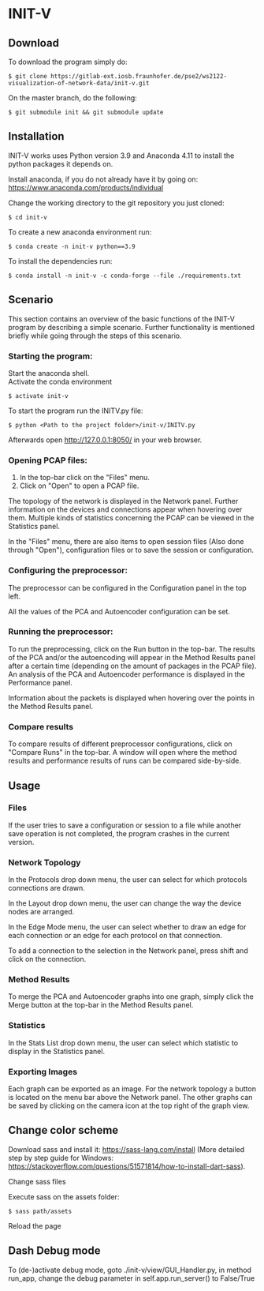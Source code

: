 # INIT-V

## Download

To download the program simply do:

    $ git clone https://gitlab-ext.iosb.fraunhofer.de/pse2/ws2122-visualization-of-network-data/init-v.git

On the master branch, do the following:

    $ git submodule init && git submodule update

## Installation

INIT-V works uses Python version 3.9 and Anaconda 4.11 to install the python packages it depends on.

Install anaconda, if you do not already have it by going on:
<https://www.anaconda.com/products/individual>

Change the working directory to the git repository you just cloned:

    $ cd init-v

To create a new anaconda environment run:

    $ conda create -n init-v python==3.9

To install the dependencies run:

    $ conda install -n init-v -c conda-forge --file ./requirements.txt

## Scenario

This section contains an overview of the basic functions of the INIT-V program by describing
a simple scenario. Further functionality is mentioned briefly while going through the
steps of this scenario.

### Starting the program:

Start the anaconda shell.  
Activate the conda environment  

    $ activate init-v  

To start the program run the INITV.py file:

    $ python <Path to the project folder>/init-v/INITV.py

Afterwards open <http://127.0.0.1:8050/> in your web browser.

### Opening PCAP files:

1. In the top-bar click on the "Files" menu.
2. Click on "Open" to open a PCAP file.

The topology of the network is displayed in the Network panel. Further information on the devices
and connections appear when hovering over them. Multiple kinds of statistics concerning the PCAP can be viewed
in the Statistics panel.

In the "Files" menu, there are also items to open session files (Also done through "Open"), configuration files or to
save the session or configuration.

### Configuring the preprocessor:

The preprocessor can be configured in the Configuration panel in the top left.

All the values of the PCA and Autoencoder configuration can be set.

### Running the preprocessor:

To run the preprocessing, click on the Run button in the top-bar. The results of the PCA
and/or the autoencoding will appear in the Method Results panel after a certain time (depending on the
amount of packages in the PCAP file). An analysis of the PCA and Autoencoder performance
is displayed in the Performance panel.

Information about the packets is displayed when hovering over the points in the Method
Results panel.

### Compare results

To compare results of different preprocessor configurations, click on "Compare Runs" in the
top-bar. A window will open where the method results and performance results of runs can be 
compared side-by-side.

## Usage

### Files

If the user tries to save a configuration or session to a file while another save
operation is not completed, the program crashes in the current version.

### Network Topology

In the Protocols drop down menu, the user can select for which
protocols connections are drawn.

In the Layout drop down menu, the user can change the way the device nodes are arranged.

In the Edge Mode menu, the user can select whether to draw an edge for each connection or
an edge for each protocol on that connection.

To add a connection to the selection in the Network panel, press shift and click on the
connection.

### Method Results

To merge the PCA and Autoencoder graphs into one graph, simply click the Merge button
at the top-bar in the Method Results panel.

### Statistics

In the Stats List drop down menu, the user can select which statistic to display in
the Statistics panel.

### Exporting Images

Each graph can be exported as an image. For the network topology a button is located on
the menu bar above the Network panel. The other graphs can be saved by clicking on the
camera icon at the top right of the graph view.

## Change color scheme

Download sass and install it: <https://sass-lang.com/install> (More detailed step by step guide for
Windows: <https://stackoverflow.com/questions/51571814/how-to-install-dart-sass>).

Change sass files

Execute sass on the assets folder:

    $ sass path/assets

Reload the page

## Dash Debug mode

To (de-)activate debug mode, goto ./init-v/view/GUI_Handler.py, in method run_app, change the debug parameter in
self.app.run_server() to False/True